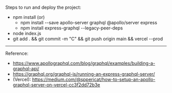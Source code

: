 Steps to run and deploy the project:

- npm install (or)
  - npm install --save apollo-server graphql @apollo/server express
  - npm install express-graphql --legacy-peer-deps
- node index.js
- git add . && git commit -m "C" && git push origin main && vercel --prod

---

Reference:

- https://www.apollographql.com/blog/graphql/examples/building-a-graphql-api/
- https://graphql.org/graphql-js/running-an-express-graphql-server/
- (Vercel): https://medium.com/@sppericat/how-to-setup-an-apollo-graphql-server-on-vercel-cc3f2dd72b3e
